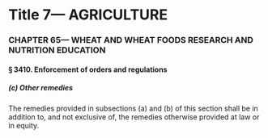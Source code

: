 
# Title 7— AGRICULTURE
### CHAPTER 65— WHEAT AND WHEAT FOODS RESEARCH AND NUTRITION EDUCATION
#### § 3410. Enforcement of orders and regulations
##### (c) Other remedies

The remedies provided in subsections (a) and (b) of this section shall be in addition to, and not exclusive of, the remedies otherwise provided at law or in equity.
